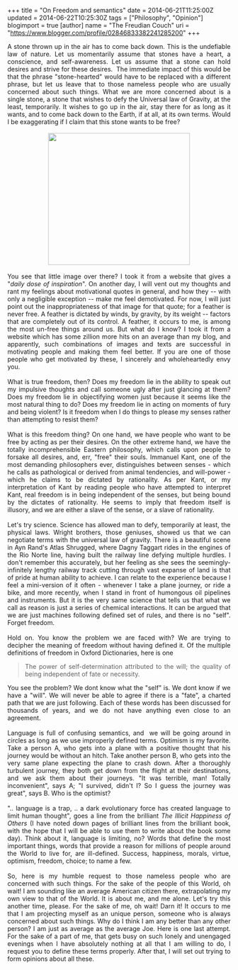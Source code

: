 +++
title = "On Freedom and semantics"
date = 2014-06-21T11:25:00Z
updated = 2014-06-22T10:25:30Z
tags = ["Philosophy", "Opinion"]
blogimport = true 
[author]
	name = "The Freudian Couch"
	uri = "https://www.blogger.com/profile/02846833382241285200"
+++

<div dir="ltr" style="text-align: left;" trbidi="on">
<div style="text-align: justify;">
A stone thrown up in the air has to come back down. This is the undefiable law of nature. Let us momentarily assume that stones have a heart, a conscience, and self-awareness. Let us assume that a stone can hold desires and strive for these desires. &nbsp;The immediate impact of this would be that the phrase "stone-hearted" would have to be replaced with a different phrase, but let us leave that to those nameless people who are usually concerned about such things. What we are more concerned about is a single stone, a stone that wishes to defy the Universal law of Gravity, at the least, temporarily. It wishes to go up in the air, stay there for as long as it wants, and to come back down to the Earth, if at all, at its own terms. Would I be exaggerating if I claim that this stone wants to be free?</div>
<div>
<br /></div>
<div class="separator" style="clear: both; text-align: center;">
<a href="https://blogger.googleusercontent.com/img/b/R29vZ2xl/AVvXsEhgD_VV0VFapy6fcbHZgxW4CEztZ4hdXZ60x7KJfnuPj5Ww_uA1K6kyxryGZIffQUxJq41s8L8y1YgiHulhQoo8VTeDirySIxNaHWsnlOmPkqd-jSaMYM5C82goay51kLyl7caU17XOp8h5/s1600/be-free.jpg" imageanchor="1" style="margin-left: 1em; margin-right: 1em;"><img border="0" src="https://blogger.googleusercontent.com/img/b/R29vZ2xl/AVvXsEhgD_VV0VFapy6fcbHZgxW4CEztZ4hdXZ60x7KJfnuPj5Ww_uA1K6kyxryGZIffQUxJq41s8L8y1YgiHulhQoo8VTeDirySIxNaHWsnlOmPkqd-jSaMYM5C82goay51kLyl7caU17XOp8h5/s1600/be-free.jpg" height="298" width="320" /></a></div>
<div>
<br /></div>
<div>
<div style="text-align: justify;">
You see that little image over there? I took it from a website that gives a "<i>daily dose of inspiration</i>". On another day, I will vent out my thoughts and rant my feelings about motivational quotes in general, and how they -- with only a negligible exception -- make me feel demotivated. For now, I will just point out the inappropriateness of that image for that quote; for a feather is never free. A feather is dictated by winds, by gravity, by its weight -- factors that are completely out of its control. A feather, it occurs to me, is among the most un-free things around us. But what do I know? I took it from a website which has some zillion more hits on an average than my blog, and apparently, such combinations of images and texts are successful in motivating people and making them feel better. If you are one of those people who get motivated by these, I sincerely and wholeheartedly envy you.</div>
</div>
<div>
<div style="text-align: justify;">
<br /></div>
</div>
<div>
<div style="text-align: justify;">
What is true freedom, then? Does my freedom lie in the ability to speak out my impulsive thoughts and call someone ugly after just glancing at them? Does my freedom lie in objectifying women just because it seems like the most natural thing to do? Does my freedom lie in acting on moments of fury and being violent? Is it freedom when I do things to please my senses rather than attempting to resist them?</div>
<div style="text-align: justify;">
<br /></div>
<div style="text-align: justify;">
What is this freedom thing? On one hand, we have people who want to be free by acting as per their desires. On the other extreme hand, we have the totally incomprehensible Eastern philosophy, which calls upon people to forsake all desires, and, err, "free" their souls. Immanuel Kant, one of the most demanding philosophers ever, distinguishes between senses - which he calls as pathological or derived from animal tendencies, and will-power - which he claims to be dictated by rationality. As per Kant, or my interpretation of Kant by reading people who have attempted to interpret Kant, real freedom is in being independent of the senses, but being bound by the dictates of rationality. He seems to imply that freedom itself is illusory, and we are either a slave of the sense, or a slave of rationality.</div>
<div style="text-align: justify;">
<br /></div>
<div style="text-align: justify;">
Let's try science. Science has allowed man to defy, temporarily at least, the physical laws. Wright brothers, those geniuses, showed us that we can negotiate terms with the universal law of gravity. There is a beautiful scene in Ayn Rand's Atlas Shrugged, where Dagny Taggart rides in the engines of the Rio Norte line, having built the railway line defying multiple hurdles. I don't remember this accurately, but her feeling as she sees the seemingly-infinitely lengthy railway track cutting through vast expanse of land is that of pride at human ability to achieve. I can relate to the experience because I feel a mini-version of it often - whenever I take a plane journey, or ride a bike, and more recently, when I stand in front of humongous oil pipelines and instruments. But it is the very same science that tells us that what we call as reason is just a series of chemical interactions. It can be argued that we are just machines following defined set of rules, and there is no "self". Forget freedom.</div>
<div style="text-align: justify;">
<br /></div>
<div style="text-align: justify;">
Hold on. You know the problem we are faced with? We are trying to decipher the meaning of freedom without having defined it. Of the multiple definitions of freedom in Oxford Dictionaries, here is one<br />
<blockquote class="tr_bq">
The power of self-determination attributed to the will; the quality of being independent of fate or necessity.</blockquote>
</div>
<div style="text-align: justify;">
You see the problem? We dont know what the "self" is. We dont know if we have a "will". We will never be able to agree if there is a "fate", a charted path that we are just following. Each of these words has been discussed for thousands of years, and we do not have anything even close to an agreement.</div>
<div style="text-align: justify;">
<br /></div>
<div style="text-align: justify;">
Language is full of confusing semantics, and &nbsp;we will be going around in circles as long as we use improperly defined terms. Optimism is my favorite. Take a person A, who gets into a plane with a positive thought that his journey would be without an hitch. Take another person B, who gets into the very same plane expecting the plane to crash down. After a thoroughly turbulent journey, they both get down from the flight at their destinations, and we ask them about their journeys. "It was terrible, man! Totally inconvenient", says A; "I survived, didn't I? So I guess the journey was great", says B. Who is the optimist?</div>
<div style="text-align: justify;">
<br /></div>
<div style="text-align: justify;">
".. language is a trap, .. a dark evolutionary force has created language to limit human thought", goes a line from the brilliant <i>The Illicit Happiness of Others</i> (I have noted down pages of brilliant lines from the brilliant book, with the hope that I will be able to use them to write about the book some day). Think about it, language is limiting, no? Words that define the most important things, words that provide a reason for millions of people around the World to live for, are ill-defined. Success, happiness, morals, virtue, optimism, freedom, choice; to name a few.</div>
<br />
<div style="text-align: justify;">
So, here is my humble request to those nameless people who are concerned with such things. For the sake of the people of this World, oh wait! I am sounding like an average American citizen there, extrapolating my own view to that of the World. It is about me, and me alone. Let's try this another time, please. For the sake of me, oh wait! Darn it! It occurs to me that I am projecting myself as an unique person, someone who is always concerned about such things. Why do I think I am any better than any other person? I am just as average as the average Joe. Here is one last attempt. For the sake of a part of me, that gets busy on such lonely and unengaged evenings when I have absolutely nothing at all that I am willing to do, I request you to define these terms properly. After that, I will set out trying to form opinions about all these.</div>
</div>
</div>

